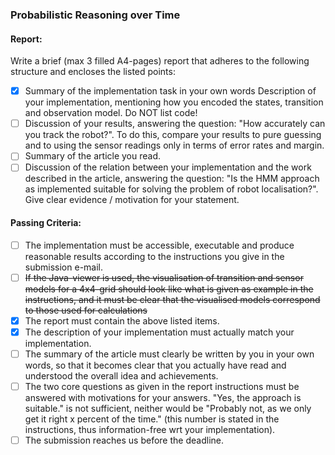 ### Probabilistic Reasoning over Time

#### Report:

Write a brief (max 3 filled A4-pages) report that adheres to the following structure and encloses the listed points:

- [x] Summary of the implementation task in your own words
      Description of your implementation, mentioning how you encoded the states, transition and observation model. Do NOT list code!
- [ ] Discussion of your results, answering the question: "How accurately can you track the robot?". To do this, compare your results to pure guessing and to using the sensor readings only in terms of error rates and margin.
- [ ] Summary of the article you read.
- [ ] Discussion of the relation between your implementation and the work described in the article, answering the question: "Is the HMM approach as implemented suitable for solving the problem of robot localisation?". Give clear evidence / motivation for your statement.

#### Passing Criteria:

- [ ] The implementation must be accessible, executable and produce reasonable results according to the instructions you give in the submission e-mail.
- [ ] ~~If the Java-viewer is used, the visualisation of transition and sensor models for a 4x4-grid should look like what is given as example in the instructions, and it must be clear that the visualised models correspond to those used for calculations~~
- [x] The report must contain the above listed items.
- [x] The description of your implementation must actually match your implementation.
- [ ] The summary of the article must clearly be written by you in your own words, so that it becomes clear that you actually have read and understood the overall idea and achievements.
- [ ] The two core questions as given in the report instructions must be answered with motivations for your answers. "Yes, the approach is suitable." is not sufficient, neither would be "Probably not, as we only get it right x percent of the time." (this number is stated in the instructions, thus information-free wrt your implementation).
- [ ] The submission reaches us before the deadline.
